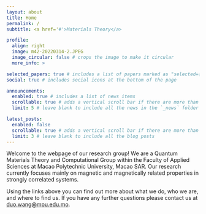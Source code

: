```yaml
---
layout: about
title: Home
permalink: /
subtitle: <a href='#'>Materials Theory</a>

profile:
  align: right
  image: m42-20220314-2.JPEG
  image_circular: false # crops the image to make it circular
  more_info: >

selected_papers: true # includes a list of papers marked as "selected={true}"
social: true # includes social icons at the bottom of the page

announcements:
  enabled: true # includes a list of news items
  scrollable: true # adds a vertical scroll bar if there are more than 3 news items
  limit: 5 # leave blank to include all the news in the `_news` folder

latest_posts:
  enabled: false
  scrollable: true # adds a vertical scroll bar if there are more than 3 new posts items
  limit: 3 # leave blank to include all the blog posts
---
```



Welcome to the webpage of our research group!
We are a Quantum Materials Theory and Computational Group within the Faculty of Applied Sciences at Macao Polytechnic University, Macao SAR. Our research currently focuses mainly on magnetic and magnetically related properties in strongly correlated systems.

Using the links above you can find out more about what we do, who we are, and where to find us. If you have any further questions please contact us at <duo.wang@mpu.edu.mo>.

